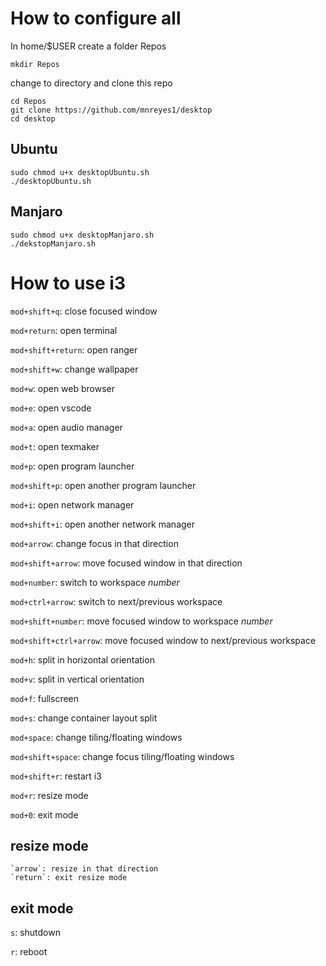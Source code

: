 # How to configure all

In home/$USER create a folder Repos

	mkdir Repos

change to directory and clone this repo

	cd Repos
	git clone https://github.com/mnreyes1/desktop
	cd desktop

## Ubuntu

	sudo chmod u+x desktopUbuntu.sh
	./desktopUbuntu.sh

## Manjaro

	sudo chmod u+x desktopManjaro.sh
	./dekstopManjaro.sh


# How to use i3

`mod+shift+q`: close focused window

`mod+return`: open terminal

`mod+shift+return`: open ranger

`mod+shift+w`: change wallpaper

`mod+w`: open web browser

`mod+e`: open vscode

`mod+a`: open audio manager

`mod+t`: open texmaker

`mod+p`: open program launcher

`mod+shift+p`: open another program launcher

`mod+i`: open network manager

`mod+shift+i`: open another network manager

`mod+arrow`: change focus in that direction

`mod+shift+arrow`: move focused window in that direction

`mod+number`: switch to workspace *number*

`mod+ctrl+arrow`: switch to next/previous workspace

`mod+shift+number`: move focused window to workspace *number*

`mod+shift+ctrl+arrow`: move focused window to next/previous 
workspace

`mod+h`: split in horizontal orientation

`mod+v`: split in vertical orientation

`mod+f`: fullscreen

`mod+s`: change container layout split

`mod+space`: change tiling/floating windows

`mod+shift+space`: change focus tiling/floating windows

`mod+shift+r`: restart i3

`mod+r`: resize mode

`mod+0`: exit mode

## resize mode

	`arrow`: resize in that direction
	`return`: exit resize mode

## exit mode

`s`: shutdown

`r`: reboot



